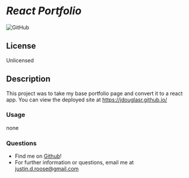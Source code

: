 # **_React Portfolio_**

![GitHub](https://img.shields.io/github/license/jdouglasr/jdouglasr.github.io)

## **License**

Unlicensed

## **Description**

This project was to take my base portfolio page and convert it to a react app. You can view the deployed site at https://jdouglasr.github.io/

### **Usage**

none

### **Questions**

- Find me on [Github](https//jdouglasr.github.io)!
- For further information or questions, email me at justin.d.roose@gmail.com
